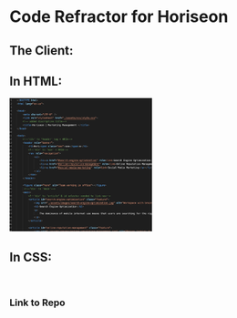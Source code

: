 # Code Refractor for Horiseon
## The Client:
 

## In HTML:

[<img src="After-refractor.png" width="250"/>](After-refractor.png)

## In CSS:

[<img src="" width="250"/>]()

### Link to Repo 